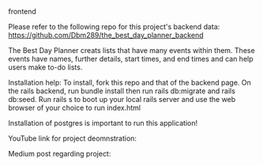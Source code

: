 frontend

Please refer to the following repo for this project's backend data: https://github.com/Dbm289/the_best_day_planner_backend

The Best Day Planner creats lists that have many events within them. These events have names, further details, start times, and end times and can help users make to-do lists. 

Installation help: To install, fork this repo and that of the backend page. On the rails backend, run bundle install then run rails db:migrate and rails db:seed. Run rails s to boot up your local rails server and use the web browser of your choice to run index.html

Installation of postgres is important to run this application!

YouTube link for project deomnstration:

Medium post regarding project:

